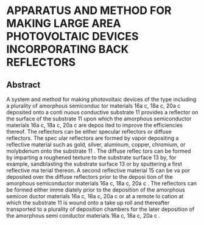 # APPARATUS AND METHOD FOR MAKING LARGE AREA PHOTOVOLTAIC DEVICES INCORPORATING BACK REFLECTORS

## Abstract
A system and method for making photovoltaic devices of the type including a plurality of amorphous semiconduc tor materials 16a c, 18a c, 20a c deposited onto a conti nuous conductive substrate 11 provides a reflector on the surface of the substrate 11 upon which the amorphous semiconductor materials 16a c, 18a c, 20a c are depos ited to improve the efficiencies thereof. The reflectors can be either specular reflectors or diffuse reflectors. The spec ular reflectors are formed by vapor depositing a reflective material such as gold, silver, aluminum, copper, chromium, or molybdenum onto the substrate 11 . The diffuse reflec tors can be formed by imparting a roughened texture to the substrate surface 13 by, for example, sandblasting the substrate surface 13 or by sputtering a first reflective ma terial thereon. A second reflective material 15 can be va por deposited over the diffuse reflectors prior to the deposi tion of the amorphous semiconductor materials 16a c, 18a c, 20a c . The reflectors can be formed either imme diately prior to the deposition of the amorphous semicon ductor materials 16a c, 18a c, 20a c or at a remote lo cation at which the substrate 11 is wound onto a take up roll and thereafter transported to a plurality of deposition chambers for the later deposition of the amorphous semi conductor materials 16a c, 18a c, 20a c .